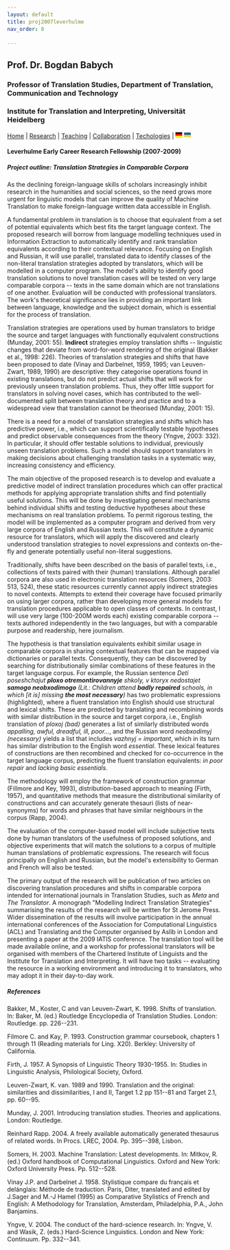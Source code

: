 ```yaml
---
layout: default
title: proj2007leverhulme
nav_order: 8

---
```


## Prof. Dr. Bogdan Babych
### Professor of Translation Studies, Department of Translation, Communication and Technology
### Institute for Translation and Interpreting, Universität Heidelberg

[Home](index.md) | [Research](research.md) | [Teaching](teaching.md) | [Collaboration](collaboration.md) | [Techologies](techlabs.md) | [![Image](de_l_flag.png)](/de_index.html) [![Image](uk_l_flag.png)](/uk_index.html)


#### Leverhulme Early Career Research Fellowship (2007-2009)
##### Project outline: Translation Strategies in Comparable Corpora

As the declining foreign-language skills of scholars increasingly inhibit research in the humanities and social sciences, so the need grows more urgent for linguistic models that can improve the quality of Machine Translation to make foreign-language written data accessible in English.

A fundamental problem in translation is to choose that equivalent from a set of potential equivalents which best fits the target language context. The proposed research will borrow from language modelling techniques used in Information Extraction to automatically identify and rank translation equivalents according to their contextual relevance. Focusing on English and Russian, it will use parallel, translated data to identify classes of the non-literal translation strategies adopted by translators, which will be modelled in a computer program. The model's ability to identify good translation solutions to novel translation cases will be tested on very large comparable corpora -- texts in the same domain which are not translations of one another. Evaluation will be conducted with professional translators. The work's theoretical significance lies in providing an important link between language, knowledge and the subject domain, which is essential for the process of translation.

Translation strategies are operations used by human translators to bridge the source and target languages with functionally equivalent constructions (Munday, 2001: 55). **Indirect** strategies employ translation shifts -- linguistic changes that deviate from word-for-word rendering of the original (Bakker et al., 1998: 226). Theories of translation strategies and shifts that have been proposed to date (Vinay and Darbelnet, 1959, 1995; van Leuven-Zwart, 1989, 1990) are descriptive: they categorise operations found in existing translations, but do not predict actual shifts that will work for previously unseen translation problems. Thus, they offer little support for translators in solving novel cases, which has contributed to the well-documented split between translation theory and practice and to a widespread view that translation cannot be theorised (Munday, 2001: 15).

There is a need for a model of translation strategies and shifts which has predictive power, i.e., which can support scientifically testable hypotheses and predict observable consequences from the theory (Yngve, 2003: 332). In particular, it should offer testable solutions to individual, previously unseen translation problems. Such a model should support translators in making decisions about challenging translation tasks in a systematic way, increasing consistency and efficiency.

The main objective of the proposed research is to develop and evaluate a predictive model of indirect translation procedures which can offer practical methods for applying appropriate translation shifts and find potentially useful solutions. This will be done by investigating general mechanisms behind individual shifts and testing deductive hypotheses about these mechanisms on real translation problems. To permit rigorous testing, the model will be implemented as a computer program and derived from very large corpora of English and Russian texts. This will constitute a dynamic resource for translators, which will apply the discovered and clearly understood translation strategies to novel expressions and contexts on-the-fly and generate potentially useful non-literal suggestions.

Traditionally, shifts have been described on the basis of parallel texts, i.e., collections of texts paired with their (human) translations. Although parallel corpora are also used in electronic translation resources (Somers, 2003: 513, 524), these static resources currently cannot apply indirect strategies to novel contexts. Attempts to extend their coverage have focused primarily on using larger corpora, rather than developing more general models for translation procedures applicable to open classes of contexts. In contrast, I will use very large (100-200M words each) existing comparable corpora -- texts authored independently in the two languages, but with a comparable purpose and readership, here journalism.

The hypothesis is that translation equivalents exhibit similar usage in comparable corpora in sharing contextual features that can be mapped via dictionaries or parallel texts. Consequently, they can be discovered by searching for distributionally similar combinations of these features in the target language corpus. For example, the Russian sentence *Deti poseshchajut __ploxo otremontirovannyje__ shkoly, v ktoryx nedostajet __samogo neobxodimogo__ (Lit.: Children attend __badly repaired__ schools, in which [it is] missing __the most necessary__)* has two problematic expressions (highlighted), where a fluent translation into English should use structural and lexical shifts. These are predicted by translating and recombining words with similar distribution in the source and target corpora, i.e., English translation of *ploxoj (bad)* generates a list of similarly distributed words *appalling, awful, dreadful, ill, poor...*, and the Russian word *neobxodimyj (necessary)* yields a list that includes *vazhnyj = important*, which in its turn has similar distribution to the English word *essential*. These lexical features of constructions are then recombined and checked for co-occurrence in the target language corpus, predicting the fluent translation equivalents: *in poor repair* and *lacking basic essentials*.

The methodology will employ the framework of construction grammar (Fillmore and Key, 1993), distribution-based approach to meaning (Firth, 1957), and quantitative methods that measure the distributional similarity of constructions and can accurately generate thesauri (lists of near-synonyms) for words and phrases that have similar neighbours in the corpus (Rapp, 2004).

The evaluation of the computer-based model will include subjective tests done by human translators of the usefulness of proposed solutions, and objective experiments that will match the solutions to a corpus of multiple human translations of problematic expressions. The research will focus principally on English and Russian, but the model's extensibility to German and French will also be tested.

The primary output of the research will be publication of two articles on discovering translation procedures and shifts in comparable corpora intended for international journals in Translation Studies, such as *Meta* and *The Translator*. A monograph "Modelling Indirect Translation Strategies" summarising the results of the research will be written for St Jerome Press. Wider dissemination of the results will involve participation in the annual international conferences of the Association for Computational Linguistics (ACL) and Translating and the Computer organised by Aslib in London and presenting a paper at the 2009 IATIS conference. The translation tool will be made available online, and a workshop for professional translators will be organised with members of the Chartered Institute of Linguists and the Institute for Translation and Interpreting. It will have two tasks -- evaluating the resource in a working environment and introducing it to translators, who may adopt it in their day-to-day work.

##### References
Bakker, M., Koster, C and van Leuven-Zwart, K. 1998. Shifts of translation. In: Baker, M. (ed.) Routledge Encyclopedia of Translation Studies. London: Routledge. pp. 226--231.

Filmore C. and Kay, P. 1993. Construction grammar coursebook, chapters 1 through 11 (Reading materials for Ling. X20). Berkley: University of California.

Firth, J. 1957. A Synopsis of Linguistic Theory 1930-1955. In: Studies in Linguistic Analysis, Philological Society, Oxford.

Leuven-Zwart, K. van. 1989 and 1990. Translation and the original: similarities and dissimilarities, I and II, Target 1.2 pp 151--81 and Target 2.1, pp. 60--95.

Munday, J. 2001. Introducing translation studies. Theories and applications. London: Routledge.

Reinhard Rapp. 2004. A freely available automatically generated thesaurus of related words. In Procs. LREC, 2004. Pp. 395--398, Lisbon.

Somers, H. 2003. Machine Translation: Latest developments. In: Mitkov, R. (ed.) Oxford handbook of Computational Linguistics. Oxford and New York: Oxford University Press. Pp. 512--528.

Vinay J.P. and Darbelnet J. 1958. Stylistique compare du français et delánglais: Méthode de traduction. Paris, Diter, translated and edited by J.Sager and M.-J Hamel (1995) as Comparative Stylistics of French and English: A Methodology for Translation, Amsterdam, Philadelphia, P.A., John Banjamins.

Yngve, V. 2004. The conduct of the hard-science research. In: Yngve, V. and Wasik, Z. (eds.) Hard-Science Linguistics. London and New York: Continuum. Pp. 332--341.
